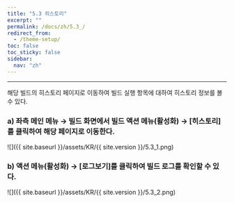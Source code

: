 ```yaml
---
title: "5.3 히스토리"
excerpt: ""
permalink: /docs/zh/5.3_/
redirect_from:
  - /theme-setup/
toc: false
toc_sticky: false
sidebar:
  nav: "zh"
---
```


---
해당 빌드의 히스토리 페이지로 이동하여 빌드 실행 항목에 대하여 히스토리 정보를 볼 수 있다.

### a\) 좌측 메인 메뉴 → 빌드 화면에서 빌드 액션 메뉴\(활성화\) → [히스토리]를 클릭하여 해당 페이지로 이동한다.
![]({{ site.baseurl }}/assets/KR/{{ site.version }}/5.3_1.png)

### b\) 액션 메뉴(활성화) → [로그보기]를 클릭하여 빌드 로그를 확인할 수 있다.
![]({{ site.baseurl }}/assets/KR/{{ site.version }}/5.3_2.png)
